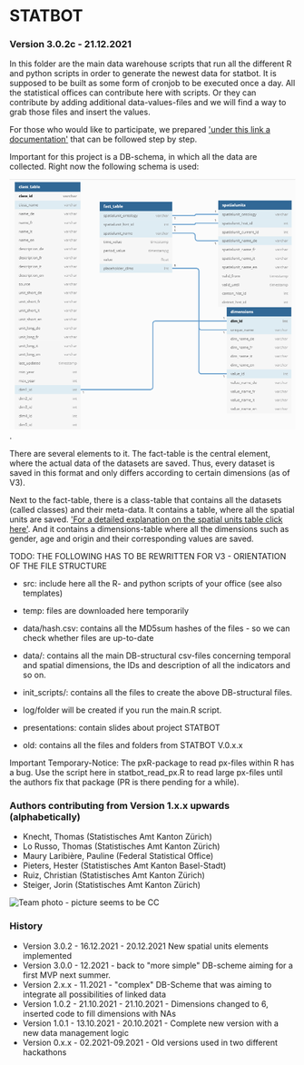 # STATBOT

### Version 3.0.2c - 21.12.2021

In this folder are the main data warehouse scripts that run all the different R and python scripts in order to generate the newest data for statbot. It is supposed to be built as some form of cronjob to be executed once a day. All the statistical offices can contribute here with scripts. Or they can contribute by adding additional data-values-files and we will find a way to grab those files and insert the values.

For those who would like to participate, we prepared ['under this link a documentation'](readme_folder/data_collection.md) that can be followed step by step.

Important for this project is a DB-schema, in which all the data are collected. Right now the following schema is used:

![DB-Scheme V3.0.2](/readme_folder/img/db_scheme_v302.png).

There are several elements to it. The fact-table is the central element, where the actual data of the datasets are saved. Thus, every dataset is saved in this format and only differs according to certain dimensions (as of V3).

Next to the fact-table, there is a class-table that contains all the datasets (called classes) and their meta-data. It contains a table, where all the spatial units are saved. ['For a detailed explanation on the spatial units table click here'](readme_folder/spatialunits.md). And it contains a dimensions-table where all the dimensions such as gender, age and origin and their corresponding values are saved. 


TODO: THE FOLLOWING HAS TO BE REWRITTEN FOR V3 - ORIENTATION OF THE FILE STRUCTURE

- src: include here all the R- and python scripts of your office (see also templates)
- temp: files are downloaded here temporarily
- data/hash.csv: contains all the MD5sum hashes of the files - so we can check whether files are up-to-date
- data/: contains all the main DB-structural csv-files concerning temporal and spatial dimensions, the IDs and description of all the indicators and so on. 
- init_scripts/: contains all the files to create the above DB-structural files. 
- log/folder will be created if you run the main.R script.

- presentations: contain slides about project STATBOT
- old: contains all the files and folders from STATBOT V.0.x.x


Important Temporary-Notice: The pxR-package to read px-files within R has a bug. Use the script here in statbot_read_px.R to read large px-files until the authors fix that package (PR is there pending for a while).

### Authors contributing from Version 1.x.x upwards (alphabetically)
- Knecht, Thomas (Statistisches Amt Kanton Zürich)
- Lo Russo, Thomas (Statistisches Amt Kanton Zürich)
- Maury Laribière, Pauline (Federal Statistical Office)
- Pieters, Hester (Statistisches Amt Kanton Basel-Stadt)
- Ruiz, Christian (Statistisches Amt Kanton Zürich)
- Steiger, Jorin (Statistisches Amt Kanton Zürich)

![Team photo - picture seems to be CC](https://user-images.githubusercontent.com/12788884/146254759-60c53e6e-7378-45ca-9fcf-0b3944b9c92e.png)



### History
- Version 3.0.2 - 16.12.2021 - 20.12.2021 New spatial units elements implemented
- Version 3.0.0 - 12.2021 - back to "more simple" DB-scheme aiming for a first MVP next summer.  
- Version 2.x.x - 11.2021 - "complex" DB-Scheme that was aiming to integrate all possibilities of linked data
- Version 1.0.2 - 21.10.2021 - 21.10.2021 - Dimensions changed to 6, inserted code to fill dimensions with NAs
- Version 1.0.1 - 13.10.2021 - 20.10.2021 - Complete new version with a new data management logic
- Version 0.x.x - 02.2021-09.2021 - Old versions used in two different hackathons



